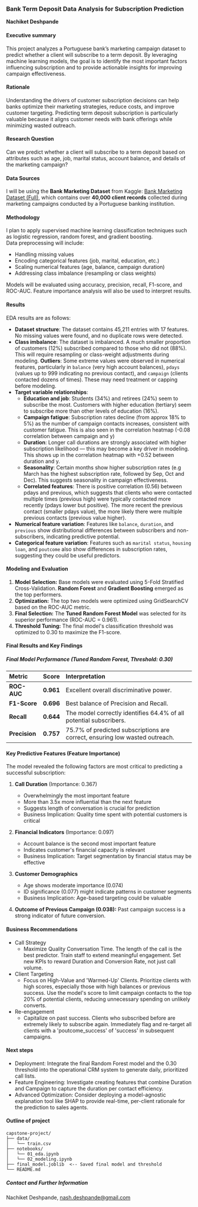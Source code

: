 ### Bank Term Deposit Data Analysis for Subscription Prediction

**Nachiket Deshpande**

#### Executive summary
This project analyzes a Portuguese bank’s marketing campaign dataset to predict whether a client will subscribe to a term deposit. By leveraging machine learning models, the goal is to identify the most important factors influencing subscription and to provide actionable insights for improving campaign effectiveness.

#### Rationale
Understanding the drivers of customer subscription decisions can help banks optimize their marketing strategies, reduce costs, and improve customer targeting. Predicting term deposit subscription is particularly valuable because it aligns customer needs with bank offerings while minimizing wasted outreach.

#### Research Question
Can we predict whether a client will subscribe to a term deposit based on attributes such as age, job, marital status, account balance, and details of the marketing campaign?

#### Data Sources
I will be using the **Bank Marketing Dataset** from Kaggle: [Bank Marketing Dataset (Full)](https://www.kaggle.com/datasets/sushant097/bank-marketing-dataset-full), which contains over **40,000 client records** collected during marketing campaigns conducted by a Portuguese banking institution.

#### Methodology
I plan to apply supervised machine learning classification techniques such as logistic regression, random forest, and gradient boosting.  
Data preprocessing will include:  
- Handling missing values  
- Encoding categorical features (job, marital, education, etc.)  
- Scaling numerical features (age, balance, campaign duration)  
- Addressing class imbalance (resampling or class weights)

Models will be evaluated using accuracy, precision, recall, F1-score, and ROC-AUC. Feature importance analysis will also be used to interpret results.

#### Results
EDA results are as follows:
- **Dataset structure**: The dataset contains 45,211 entries with 17 features. No missing values were found, and no duplicate rows were detected.  
- **Class imbalance**: The dataset is imbalanced. A much smaller proportion of customers (12%) subscribed compared to those who did not (88%). This will require resampling or class-weight adjustments during modeling.
**Outliers**: Some extreme values were observed in numerical features, particularly in `balance` (very high account balances), `pdays` (values up to 999 indicating no previous contact), and `campaign` (clients contacted dozens of times). These may need treatment or capping before modeling.
- **Target variable relationships**: 
    - **Education and job**: Students (34%) and retirees (24%) seem to subscribe the most. Customers with higher education (tertiary) seem to subscribe more than other levels of education (16%).
    - **Campaign fatigue**: Subscription rates decline (from approx 18% to 5%) as the number of campaign contacts increases, consistent with customer fatigue. This is also seen in the correlation heatmap (-0.08 correlation between campaign and y)
    - **Duration**: Longer call durations are strongly associated with higher subscription likelihood — this may become a key driver in modeling. This shows up in the correlation heatmap with +0.52 between duration and y.
    - **Seasonality**: Certain months show higher subscription rates (e.g March has the highest subscription rate, followed by Sep, Oct and Dec). This suggests seasonality in campaign effectiveness.
    - **Correlated features**: There is positive correlation (0.56) between pdays and previous, which suggests that clients who were contacted multiple times (previous high) were typically contacted more recently (pdays lower but positive). The more recent the previous contact (smaller pdays value), the more likely there were multiple previous contacts (previous value higher).
- **Numerical feature variation**: Features like `balance`, `duration`, and `previous` show distributional differences between subscribers and non-subscribers, indicating predictive potential. 
- **Categorical feature variation**: Features such as `marital status`, `housing loan`, and `poutcome` also show differences in subscription rates, suggesting they could be useful predictors.

#### Modeling and Evaluation

1.  **Model Selection:** Base models were evaluated using 5-Fold Stratified Cross-Validation. **Random Forest** and **Gradient Boosting** emerged as the top performers.
2.  **Optimization:** The top two models were optimized using GridSearchCV based on the ROC-AUC metric.
3.  **Final Selection:** The **Tuned Random Forest Model** was selected for its superior performance (ROC-AUC = 0.961).
4.  **Threshold Tuning:** The final model's classification threshold was optimized to 0.30 to maximize the F1-score.

#### Final Results and Key Findings

##### Final Model Performance (Tuned Random Forest, Threshold: 0.30)

| Metric | Score | Interpretation |
| :--- | :--- | :--- |
| **ROC-AUC** | **0.961** | Excellent overall discriminative power. |
| **F1-Score** | **0.696** | Best balance of Precision and Recall. |
| **Recall** | **0.644** | The model correctly identifies 64.4\% of all potential subscribers. |
| **Precision** | **0.757** | 75.7\% of predicted subscriptions are correct, ensuring low wasted outreach. |

#### Key Predictive Features (Feature Importance)

The model revealed the following factors are most critical to predicting a successful subscription:

1. **Call Duration** (Importance: 0.367)
   - Overwhelmingly the most important feature
   - More than 3.5x more influential than the next feature
   - Suggests length of conversation is crucial for prediction
   - Business Implication: Quality time spent with potential customers is critical

2. **Financial Indicators** (Importance: 0.097)
   - Account balance is the second most important feature
   - Indicates customer's financial capacity is relevant
   - Business Implication: Target segmentation by financial status may be effective

3. **Customer Demographics**
   - Age shows moderate importance (0.074)
   - ID significance (0.077) might indicate patterns in customer segments
   - Business Implication: Age-based targeting could be valuable

4.  **Outcome of Previous Campaign (0.038):** Past campaign success is a strong indicator of future conversion.

#### Business Recommendations

- Call Strategy
    - Maximize Quality Conversation Time. The length of the call is the best predictor. Train staff to extend meaningful engagement. Set new KPIs to reward Duration and Conversion Rate, not just call volume.
- Client Targeting
    - Focus on High-Value and 'Warmed-Up' Clients. Prioritize clients with high scores, especially those with high balances or previous success. Use the model's score to limit campaign contacts to the top 20% of potential clients, reducing unnecessary spending on unlikely converts.
- Re-engagement
    - Capitalize on past success. Clients who subscribed before are extremely likely to subscribe again. Immediately flag and re-target all clients with a 'poutcome_success' of 'success' in subsequent campaigns.


#### Next steps
- Deployment: Integrate the final Random Forest model and the 0.30 threshold into the operational CRM system to generate daily, prioritized call lists.
- Feature Engineering: Investigate creating features that combine Duration and Campaign to capture the duration per contact efficiency.
- Advanced Optimization: Consider deploying a model-agnostic explanation tool like SHAP to provide real-time, per-client rationale for the prediction to sales agents.

#### Outline of project
```text
capstone-project/
├── data/
│   └── train.csv
├── notebooks/
│   └── 01_eda.ipynb
│   └── 02_modeling.ipynb
├── final_model.joblib  <-- Saved final model and threshold
└── README.md
```
##### Contact and Further Information
Nachiket Deshpande, nash.deshpande@gmail.com